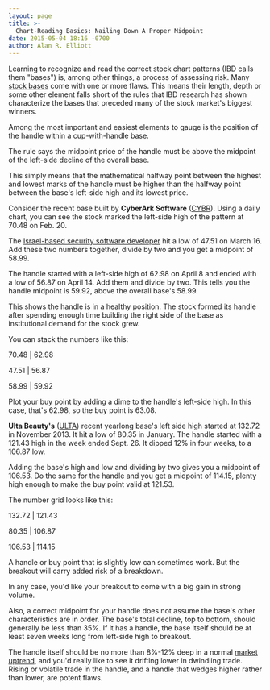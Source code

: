 ```yaml
---
layout: page
title: >-
  Chart-Reading Basics: Nailing Down A Proper Midpoint
date: 2015-05-04 18:16 -0700
author: Alan R. Elliott
---
```





Learning to recognize and read the correct stock chart patterns (IBD calls them "bases") is, among other things, a process of assessing risk. Many [stock bases](http://education.investors.com/courselandingpage.aspx?id=735786&nav=IBDUCourse5) come with one or more flaws. This means their length, depth or some other element falls short of the rules that IBD research has shown characterize the bases that preceded many of the stock market's biggest winners.

  

Among the most important and easiest elements to gauge is the position of the handle within a cup-with-handle base.

  

The rule says the midpoint price of the handle must be above the midpoint of the left-side decline of the overall base.

  

This simply means that the mathematical halfway point between the highest and lowest marks of the handle must be higher than the halfway point between the base's left-side high and its lowest price.

  

Consider the recent base built by **CyberArk Software** ([CYBR](https://research.investors.com/quote.aspx?symbol=CYBR)). Using a daily chart, you can see the stock marked the left-side high of the pattern at 70.48 on Feb. 20.

  

The [Israel-based security software developer](http://news.investors.com/business-the-new-america/042815-749993-cyberark-focuses-on-protecting-privileged-accounts-inside-enterprise-networks.htm) hit a low of 47.51 on March 16. Add these two numbers together, divide by two and you get a midpoint of 58.99.

  

The handle started with a left-side high of 62.98 on April 8 and ended with a low of 56.87 on April 14. Add them and divide by two. This tells you the handle midpoint is 59.92, above the overall base's 58.99.

  

This shows the handle is in a healthy position. The stock formed its handle after spending enough time building the right side of the base as institutional demand for the stock grew.

  

You can stack the numbers like this:

  

70.48 | 62.98

  

47.51 | 56.87

  

58.99 | 59.92

  

Plot your buy point by adding a dime to the handle's left-side high. In this case, that's 62.98, so the buy point is 63.08.

  

**Ulta Beauty's** ([ULTA](https://research.investors.com/quote.aspx?symbol=ULTA)) recent yearlong base's left side high started at 132.72 in November 2013. It hit a low of 80.35 in January. The handle started with a 121.43 high in the week ended Sept. 26. It dipped 12% in four weeks, to a 106.87 low.

  

Adding the base's high and low and dividing by two gives you a midpoint of 106.53. Do the same for the handle and you get a midpoint of 114.15, plenty high enough to make the buy point valid at 121.53.

  

The number grid looks like this:

  

132.72 | 121.43

  

80.35 | 106.87

  

106.53 | 114.15

  

A handle or buy point that is slightly low can sometimes work. But the breakout will carry added risk of a breakdown.

  

In any case, you'd like your breakout to come with a big gain in strong volume.

  

Also, a correct midpoint for your handle does not assume the base's other characteristics are in order. The base's total decline, top to bottom, should generally be less than 35%. If it has a handle, the base itself should be at least seven weeks long from left-side high to breakout.

  

The handle itself should be no more than 8%-12% deep in a normal [market uptrend](http://news.investors.com/investing/big-picture.htm), and you'd really like to see it drifting lower in dwindling trade. Rising or volatile trade in the handle, and a handle that wedges higher rather than lower, are potent flaws.





